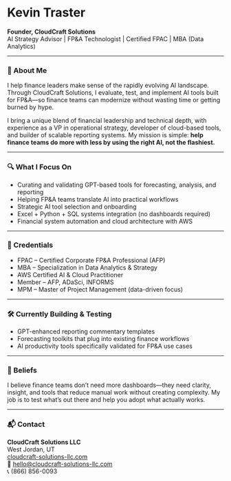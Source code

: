 # Kevin Traster  
**Founder, CloudCraft Solutions**  
AI Strategy Advisor | FP&A Technologist | Certified FPAC | MBA (Data Analytics)

---

### 🧠 About Me

I help finance leaders make sense of the rapidly evolving AI landscape. Through CloudCraft Solutions, I evaluate, test, and implement AI tools built for FP&A—so finance teams can modernize without wasting time or getting burned by hype.

I bring a unique blend of financial leadership and technical depth, with experience as a VP in operational strategy, developer of cloud-based tools, and builder of scalable reporting systems. My mission is simple: **help finance teams do more with less by using the right AI, not the flashiest.**

---

### 🔍 What I Focus On

- Curating and validating GPT-based tools for forecasting, analysis, and reporting  
- Helping FP&A teams translate AI into practical workflows  
- Strategic AI tool selection and onboarding  
- Excel + Python + SQL systems integration (no dashboards required)  
- Financial system automation and cloud architecture with AWS  

---

### 🧾 Credentials

- FPAC – Certified Corporate FP&A Professional (AFP)  
- MBA – Specialization in Data Analytics & Strategy  
- AWS Certified AI & Cloud Practitioner  
- Member – AFP, ADaSci, INFORMS  
- MPM – Master of Project Management (data-driven focus)

---

### 🛠 Currently Building & Testing

- GPT-enhanced reporting commentary templates  
- Forecasting toolkits that plug into existing finance workflows  
- AI productivity tools specifically validated for FP&A use cases  

---

### 🧩 Beliefs

I believe finance teams don’t need more dashboards—they need clarity, insight, and tools that reduce manual work without creating complexity. My job is to test what’s out there and help you adopt what actually works.

---

### 📬 Contact

**CloudCraft Solutions LLC**  
West Jordan, UT  
[cloudcraft-solutions-llc.com](https://cloudcraft-solutions-llc.com)  
📧 hello@cloudcraft-solutions-llc.com  
📞 (866) 856-0093
